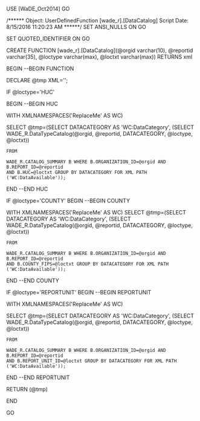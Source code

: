 ﻿USE [WaDE_Oct2014]
GO

/****** Object:  UserDefinedFunction [wade_r].[DataCatalog]    Script Date: 8/15/2016 11:20:23 AM ******/
SET ANSI_NULLS ON
GO

SET QUOTED_IDENTIFIER ON
GO


CREATE FUNCTION [wade_r].[DataCatalog](@orgid varchar(10), @reportid varchar(35), @loctype varchar(max), @loctxt varchar(max))
  RETURNS xml

BEGIN
--BEGIN FUNCTION

DECLARE @tmp XML='';

IF @loctype='HUC'

BEGIN
--BEGIN HUC

WITH XMLNAMESPACES('ReplaceMe' AS WC)

SELECT @tmp=(SELECT DATACATEGORY AS 'WC:DataCategory',
	(SELECT WADE_R.DataTypeCatalog(@orgid, @reportid, DATACATEGORY, @loctype, @loctxt))
	
	FROM 
	
	WADE_R.CATALOG_SUMMARY B WHERE B.ORGANIZATION_ID=@orgid AND B.REPORT_ID=@reportid 
	AND B.HUC=@loctxt GROUP BY DATACATEGORY FOR XML PATH ('WC:DataAvailable'));
	
END
--END HUC

IF @loctype='COUNTY'
BEGIN
--BEGIN COUNTY

WITH XMLNAMESPACES('ReplaceMe' AS WC)
SELECT @tmp=(SELECT DATACATEGORY AS 'WC:DataCategory',
	(SELECT WADE_R.DataTypeCatalog(@orgid, @reportid, DATACATEGORY, @loctype, @loctxt))
	
	FROM 
	
	WADE_R.CATALOG_SUMMARY B WHERE B.ORGANIZATION_ID=@orgid AND B.REPORT_ID=@reportid 
	AND B.COUNTY_FIPS=@loctxt GROUP BY DATACATEGORY FOR XML PATH ('WC:DataAvailable'));	
END
--END COUNTY

IF @loctype='REPORTUNIT'
BEGIN
--BEGIN REPORTUNIT

WITH XMLNAMESPACES('ReplaceMe' AS WC)

SELECT @tmp=(SELECT DATACATEGORY AS 'WC:DataCategory',
	(SELECT WADE_R.DataTypeCatalog(@orgid, @reportid, DATACATEGORY, @loctype, @loctxt))
	
	FROM 
	
	WADE_R.CATALOG_SUMMARY B WHERE B.ORGANIZATION_ID=@orgid AND B.REPORT_ID=@reportid 
	AND B.REPORT_UNIT_ID=@loctxt GROUP BY DATACATEGORY FOR XML PATH ('WC:DataAvailable'));	
	
END
--END REPORTUNIT

RETURN (@tmp)
		
END



GO


